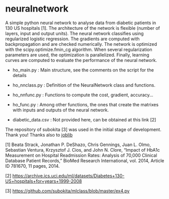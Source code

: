 neuralnetwork
=============

A simple python neural network to analyse data from diabetic patients in 130 US hospitals [1].
The architecture of the network is flexible (number of layers, input and output units).
The neural network classifies using regularized logistic regression. The gradients are computed with backpropagation and are checked numerically. The network is optimized with the scipy.optimize.fmin_cg algorithm. When several regularization parameters are used, the optimization is parallelized. Finally, learning curves are computed to evaluate the performance of the neural network.

- ho_main.py :    Main structure, see the comments on the script for the details

- ho_nnclass.py :    Definition of the NeuralNetwork class and functions.

- ho_nnfunc.py :    Functions to compute the cost, gradient, accuracy...

- ho_func.py :  Among other functions, the ones that create the matrixes with inputs and outputs of the neural network.

- diabetic_data.csv : Not provided here, can be obtained at this link [2]


The repository of subokita [3] was used in the initial stage of development. Thank you! Thanks also to [joblib](https://pythonhosted.org/joblib/)



[1] Beata Strack, Jonathan P. DeShazo, Chris Gennings, Juan L. Olmo, Sebastian Ventura, Krzysztof J. Cios, and John N. Clore, “Impact of HbA1c Measurement on Hospital Readmission Rates: Analysis of 70,000 Clinical Database Patient Records,” BioMed Research International, vol. 2014, Article ID 781670, 11 pages, 2014.

[2] https://archive.ics.uci.edu/ml/datasets/Diabetes+130-US+hospitals+for+years+1999-2008

[3] https://github.com/subokita/mlclass/blob/master/ex4.py

